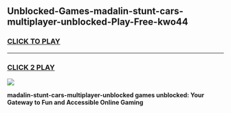 
## Unblocked-Games-madalin-stunt-cars-multiplayer-unblocked-Play-Free-kwo44
<h3>
<a href="https://premium76.site?title=madalin-stunt-cars-multiplayer-unblocked&ref=18A1">CLICK TO PLAY</a></h3>
<hr>

<h3>
<a href="https://premium76.site?title=madalin-stunt-cars-multiplayer-unblocked&ref=18A1">CLICK 2 PLAY</a>
  
</h3>

<a href="https://premium76.site?title=madalin-stunt-cars-multiplayer-unblocked&ref=18A1"><img src="https://clearcache.store/games.png"></a>


**madalin-stunt-cars-multiplayer-unblocked games unblocked: Your Gateway to Fun and Accessible Online Gaming**
